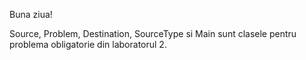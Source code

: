 
Buna ziua!

Source, Problem, Destination, SourceType si Main sunt clasele pentru problema obligatorie din laboratorul 2.
